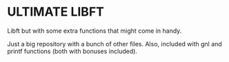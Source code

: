 # ULTIMATE LIBFT

Libft but with some extra functions that might come in handy.

Just a big repository with a bunch of other files. Also, included with gnl and printf functions (both with bonuses included).
